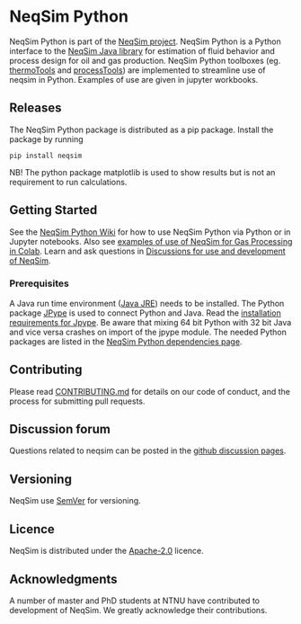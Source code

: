 # NeqSim Python

NeqSim Python is part of the [NeqSim project](https://equinor.github.io/neqsimhome/). NeqSim Python is a Python interface to the [NeqSim Java library](https://github.com/equinor/neqsim) for estimation of fluid behavior and process design for oil and gas production. NeqSim Python toolboxes (eg. [thermoTools](https://github.com/equinor/neqsimpython/blob/master/neqsim/thermo/thermoTools.py) and [processTools](https://github.com/equinor/neqsimpython/blob/master/neqsim/process/processTools.py)) are implemented to streamline use of neqsim in Python. Examples of use are given in jupyter workbooks.

## Releases

The NeqSim Python package is distributed as a pip package. Install the package by running

```
pip install neqsim
```

NB! The python package matplotlib is used to show results but is not an requirement to run calculations.


## Getting Started

See the [NeqSim Python Wiki](https://github.com/equinor/neqsimpython/wiki) for how to use NeqSim Python via Python or in Jupyter notebooks. Also see [examples of use of NeqSim for Gas Processing in Colab](https://colab.research.google.com/github/EvenSol/NeqSim-Colab/blob/master/notebooks/examples_of_NeqSim_in_Colab.ipynb#scrollTo=kHt6u-utpvYf). Learn and ask questions in [Discussions for use and development of NeqSim](https://github.com/equinor/neqsim/discussions).

### Prerequisites

A Java run time environment ([Java JRE](https://adoptium.net/)) needs to be installed. The Python package [JPype](https://github.com/jpype-project/jpype) is used to connect Python and Java. Read the [installation requirements for Jpype](https://jpype.readthedocs.io/en/latest/install.html). Be aware that mixing 64 bit Python with 32 bit Java and vice versa crashes on import of the jpype module. The needed Python packages are listed in the [NeqSim Python dependencies page](https://github.com/equinor/neqsimpython/network/dependencies).


## Contributing

Please read [CONTRIBUTING.md](CONTRIBUTING.md) for details on our code of conduct, and the process for submitting pull requests.


## Discussion forum

Questions related to neqsim can be posted in the [github discussion pages](https://github.com/equinor/neqsim/discussions).

## Versioning

NeqSim use [SemVer](https://semver.org/) for versioning.

## Licence

NeqSim is distributed under the [Apache-2.0](https://github.com/equinor/neqsimsource/blob/master/LICENSE) licence.

## Acknowledgments

A number of master and PhD students at NTNU have contributed to development of NeqSim. We greatly acknowledge their contributions.

